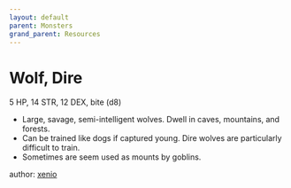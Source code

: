 ```yaml
---
layout: default
parent: Monsters
grand_parent: Resources
---
```


# Wolf, Dire

5 HP, 14 STR, 12 DEX, bite (d8)

- Large, savage, semi-intelligent wolves. Dwell in caves, mountains, and forests.
- Can be trained like dogs if captured young. Dire wolves are particularly difficult to train.
- Sometimes are seem used as mounts by goblins.

author: [xenio](https://xenioinabottle.blogspot.com)
